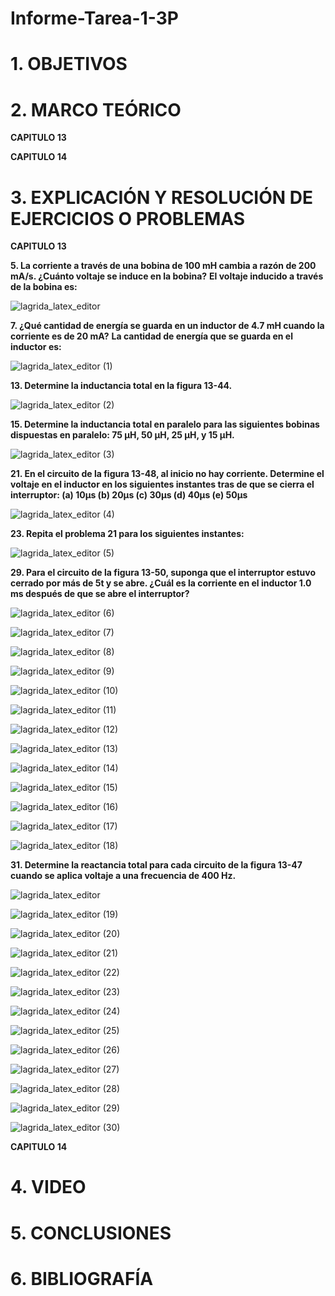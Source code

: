 # Informe-Tarea-1-3P
 
# 1. OBJETIVOS #


# 2. MARCO TEÓRICO #


**CAPITULO 13**



**CAPITULO 14**



# 3. EXPLICACIÓN Y RESOLUCIÓN DE EJERCICIOS O PROBLEMAS #


**CAPITULO 13**

**5. La corriente a través de una bobina de 100 mH cambia a razón de 200 mA/s. ¿Cuánto voltaje se induce en la bobina?**
**El voltaje inducido a través de la bobina es:**

![lagrida_latex_editor](https://user-images.githubusercontent.com/93739242/153422786-05cfbbc2-4e9c-494a-b04f-b12a2cc07bef.png)

**7. ¿Qué cantidad de energía se guarda en un inductor de 4.7 mH cuando la corriente es de 20 mA?**
**La cantidad de energía que se guarda en el inductor es:**

![lagrida_latex_editor (1)](https://user-images.githubusercontent.com/93739242/153429267-db38e1ae-8c71-4ce9-b4a6-fae084ffa88e.png)

**13. Determine la inductancia total en la figura 13-44.**
 

![lagrida_latex_editor (2)](https://user-images.githubusercontent.com/93739242/153429305-26e6aef0-da0b-4f21-a807-a2314ecf9902.png)

**15. Determine la inductancia total en paralelo para las siguientes bobinas dispuestas en paralelo: 75 μH, 50 μH, 25 μH, y 15 μH.**

![lagrida_latex_editor (3)](https://user-images.githubusercontent.com/93739242/153429450-3f1a2f32-508b-4dda-88cd-ba034fcbf073.png)

**21. En el circuito de la figura 13-48, al inicio no hay corriente. Determine el voltaje en el inductor en los siguientes instantes tras de que se cierra el interruptor: (a) 10μs (b) 20μs (c) 30μs (d) 40μs (e) 50μs**
 

![lagrida_latex_editor (4)](https://user-images.githubusercontent.com/93739242/153429628-697e8229-e367-4ff1-9f8b-f4cd7286d31d.png)


**23. Repita el problema 21 para los siguientes instantes:**

![lagrida_latex_editor (5)](https://user-images.githubusercontent.com/93739242/153429699-978f49b4-bf48-4ee4-9c0e-f0116af67c1f.png)

**29. Para el circuito de la figura 13-50, suponga que el interruptor estuvo cerrado por más de 5t y se abre. ¿Cuál es la corriente en el inductor 1.0 ms después de que se abre el interruptor?**

![lagrida_latex_editor (6)](https://user-images.githubusercontent.com/93739242/153429772-4c277f45-a48b-47bf-9611-d79bfb1362d8.png)

![lagrida_latex_editor (7)](https://user-images.githubusercontent.com/93739242/153429802-52d8b28b-d002-4574-9f77-afc8342c145d.png)

![lagrida_latex_editor (8)](https://user-images.githubusercontent.com/93739242/153429831-cc35207b-0123-4eb8-98ae-afb2dbc5c949.png)

![lagrida_latex_editor (9)](https://user-images.githubusercontent.com/93739242/153429856-4abdcb70-2868-435a-8102-afece86cc1e3.png)

![lagrida_latex_editor (10)](https://user-images.githubusercontent.com/93739242/153429897-76f286d0-ca1d-4843-ba18-f56a008e9e6a.png)

![lagrida_latex_editor (11)](https://user-images.githubusercontent.com/93739242/153429992-207b9660-1a80-415b-9f0e-a87f37f050fd.png)

![lagrida_latex_editor (12)](https://user-images.githubusercontent.com/93739242/153430021-83a2927d-b76a-415f-bbf1-7c0e74698a01.png)

![lagrida_latex_editor (13)](https://user-images.githubusercontent.com/93739242/153430058-57e210de-71a2-486d-876f-10de71575528.png)

![lagrida_latex_editor (14)](https://user-images.githubusercontent.com/93739242/153430077-50452055-955c-486f-8d55-b2449a9cd29f.png)

![lagrida_latex_editor (15)](https://user-images.githubusercontent.com/93739242/153430091-7f53443b-df19-48f7-a5cd-614b66e3a202.png)

![lagrida_latex_editor (16)](https://user-images.githubusercontent.com/93739242/153430124-92e303ee-39e8-438c-a980-48c3059e6ae1.png)

![lagrida_latex_editor (17)](https://user-images.githubusercontent.com/93739242/153430148-2f399d5e-9ab9-4e83-9ae4-06c8949d752a.png)

![lagrida_latex_editor (18)](https://user-images.githubusercontent.com/93739242/153430164-53d8765b-9e5a-44e3-8533-2e3bcd9b6ea6.png)


**31. Determine la reactancia total para cada circuito de la figura 13-47 cuando se aplica voltaje a una frecuencia de 400 Hz.**
 

 ![lagrida_latex_editor](https://user-images.githubusercontent.com/93739242/153431576-94cd2d87-4b5c-4247-83aa-040ae92c84a9.png)



![lagrida_latex_editor (19)](https://user-images.githubusercontent.com/93739242/153431590-52c11644-9e3a-4588-bf1c-f711ed534d26.png)

![lagrida_latex_editor (20)](https://user-images.githubusercontent.com/93739242/153431630-cbc522e1-8bbd-4911-ae61-2757905c5029.png)

![lagrida_latex_editor (21)](https://user-images.githubusercontent.com/93739242/153431658-91751ab1-a818-4196-8d52-b1a547275aca.png)

 
![lagrida_latex_editor (22)](https://user-images.githubusercontent.com/93739242/153431684-a0978121-0224-4bd1-99ad-7b5df172b535.png)

![lagrida_latex_editor (23)](https://user-images.githubusercontent.com/93739242/153431724-c13d0c40-20d2-419f-8197-0f752026d8c8.png)

 

![lagrida_latex_editor (24)](https://user-images.githubusercontent.com/93739242/153431751-9dfdbf21-fe35-4580-85d3-8c17bbc9e118.png)

![lagrida_latex_editor (25)](https://user-images.githubusercontent.com/93739242/153431774-0ad3208f-373a-4483-ba60-983a5c4f435f.png)
 

![lagrida_latex_editor (26)](https://user-images.githubusercontent.com/93739242/153431802-0463b5a6-fc95-4a8d-a0d3-fd7ce2b0aa85.png)

![lagrida_latex_editor (27)](https://user-images.githubusercontent.com/93739242/153431834-9b2d407c-2a04-491d-a3a4-8e62cb1fe56f.png)

 

![lagrida_latex_editor (28)](https://user-images.githubusercontent.com/93739242/153431865-bf1a94a3-bb39-4a40-a869-710fc72cda3b.png)

 
![lagrida_latex_editor (29)](https://user-images.githubusercontent.com/93739242/153431892-3c48e7d7-122a-408b-9424-ec76c4b540ce.png)

![lagrida_latex_editor (30)](https://user-images.githubusercontent.com/93739242/153431970-08c34c95-9472-4402-b11c-e5aecb9719d5.png)


**CAPITULO 14**



# 4. VIDEO #



# 5. CONCLUSIONES #


# 6. BIBLIOGRAFÍA #
